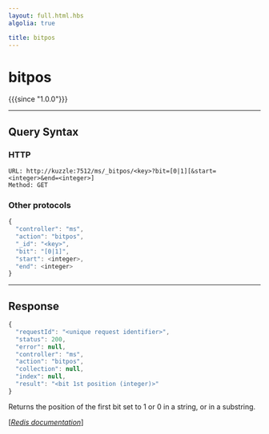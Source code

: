 ```yaml
---
layout: full.html.hbs
algolia: true

title: bitpos
---
```


# bitpos

{{{since "1.0.0"}}}



---

## Query Syntax

### HTTP

```http
URL: http://kuzzle:7512/ms/_bitpos/<key>?bit=[0|1][&start=<integer>&end=<integer>]
Method: GET
```

### Other protocols


```js
{
  "controller": "ms",
  "action": "bitpos",
  "_id": "<key>",
  "bit": "[0|1]",
  "start": <integer>,
  "end": <integer>
}
```

---

## Response

```javascript
{
  "requestId": "<unique request identifier>",
  "status": 200,
  "error": null,
  "controller": "ms",
  "action": "bitpos",
  "collection": null,
  "index": null,
  "result": "<bit 1st position (integer)>"
}
```

Returns the position of the first bit set to 1 or 0 in a string, or in a substring.

[[_Redis documentation_]](https://redis.io/commands/bitpos)
